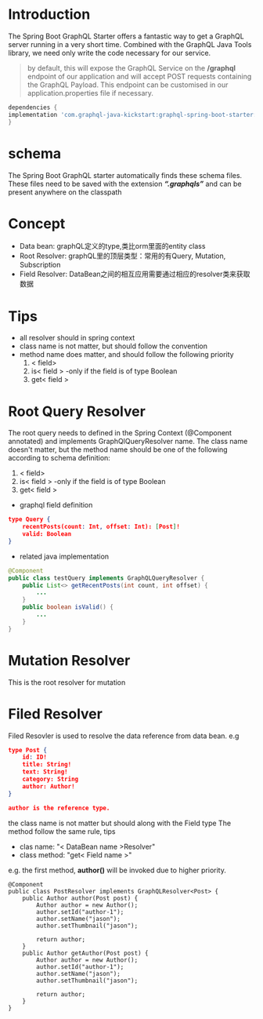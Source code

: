 # Introduction
The Spring Boot GraphQL Starter offers a fantastic way to get a GraphQL server running in a very short time. Combined with the GraphQL Java Tools library, we need only write the code necessary for our service.
> by default, this will expose the GraphQL Service on the **/graphql** endpoint of our application and will accept POST requests containing the GraphQL Payload. 
This endpoint can be customised in our application.properties file if necessary.
```gradle
dependencies {
implementation 'com.graphql-java-kickstart:graphql-spring-boot-starter:7.0.1'
}
```

# schema
The Spring Boot GraphQL starter automatically finds these schema files.
These files need to be saved with the extension ***“.graphqls”*** and can be present anywhere on the classpath

# Concept
- Data bean: graphQL定义的type,类比orm里面的entity class
- Root Resolver: graphQL里的顶层类型：常用的有Query, Mutation, Subscription
- Field Resolver: DataBean之间的相互应用需要通过相应的resolver类来获取数据

# Tips
- all resolver should in spring context
- class name is not matter, but should follow the convention
- method name does matter, and should follow the following priority
	1. < field>
	2. is< field > -only if the field is of type Boolean
	3. get< field >

# Root Query Resolver
The root query needs to defined in the Spring Context (@Component annotated)  and implements GraphQlQueryResolver name. 
The class name doesn't matter, but the method name should be one of the following according to schema definition:
1. < field>
2. is< field > -only if the field is of type Boolean
3. get< field >

- graphql field definition
```json
type Query {
    recentPosts(count: Int, offset: Int): [Post]!
    valid: Boolean
}
```
- related java implementation
```java
@Component
public class testQuery implements GraphQLQueryResolver {
	public List<> getRecentPosts(int count, int offset) {
		...
	}
	public boolean isValid() {
		...
	}
}
```
# Mutation Resolver
This is the root resolver for mutation


# Filed Resolver
Filed Resovler is used to resolve the data reference from data bean. 
e.g
```json
type Post {
    id: ID!
    title: String!
    text: String!
    category: String
    author: Author!
}

author is the reference type.
```

the class name is not matter but should along with the Field type
The method follow the same rule, tips
- clas name: "< DataBean name >Resolver"
- class method: "get< Field name >"

e.g.
the first method, **author()** will be invoked due to higher priority.
```
@Component
public class PostResolver implements GraphQLResolver<Post> {
    public Author author(Post post) {
        Author author = new Author();
        author.setId("author-1");
        author.setName("jason");
        author.setThumbnail("jason");

        return author;
    }
    public Author getAuthor(Post post) {
        Author author = new Author();
        author.setId("author-1");
        author.setName("jason");
        author.setThumbnail("jason");

        return author;
    }
}
```




